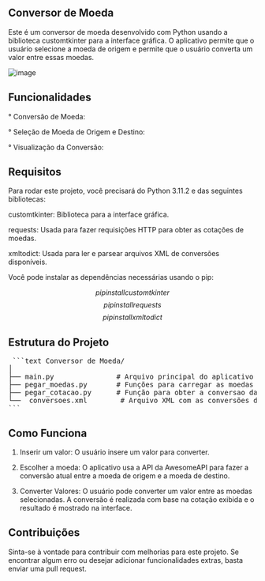 ## Conversor de Moeda ##
Este é um conversor de moeda desenvolvido com Python usando a biblioteca customtkinter para a interface gráfica. 
O aplicativo permite que o usuário selecione a moeda de origem e permite que o usuário converta um valor entre essas moedas.

![image](https://github.com/user-attachments/assets/b4aea255-886f-4397-b2f9-28e4ea50d0a4)

## Funcionalidades ##

   ° Conversão de Moeda: 

   ° Seleção de Moeda de Origem e Destino: 

   ° Visualização da Conversão: 

## Requisitos ##
Para rodar este projeto, você precisará do Python 3.11.2 e das seguintes bibliotecas:

customtkinter: Biblioteca para a interface gráfica.

requests: Usada para fazer requisições HTTP para obter as cotações de moedas.

xmltodict: Usada para ler e parsear arquivos XML de conversões disponíveis.

Você pode instalar as dependências necessárias usando o pip:

$$ pip install customtkinter $$
$$ pip install requests $$
$$ pip install xmltodict $$

## Estrutura do Projeto ##

<pre> ```text Conversor de Moeda/
│
├── main.py               # Arquivo principal do aplicativo
├── pegar_moedas.py       # Funções para carregar as moedas disponíveis
├── pegar_cotacao.py      # Função para obter a conversao da moeda via API
└──  conversoes.xml        # Arquivo XML com as conversões disponíveis
```</pre>

## Como Funciona ## 
1. Inserir um valor:
   O usuário insere um valor para converter.

2. Escolher a moeda:
  O aplicativo usa a API da AwesomeAPI para fazer a conversão atual entre a moeda de origem e a moeda de destino.

3. Converter Valores:
  O usuário pode converter um valor entre as moedas selecionadas. A conversão é realizada com base na cotação exibida e o resultado é mostrado na interface.

## Contribuições ##
Sinta-se à vontade para contribuir com melhorias para este projeto. Se encontrar algum erro ou desejar adicionar funcionalidades extras, basta enviar uma pull request.
